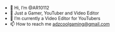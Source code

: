 - 👋 Hi, I’m @AR10112
- 👀 Just a Gamer, YouTuber and Video Editor
- 🌱 I’m currently a Video Editor for YouTubers
- 📫 How to reach me adzcoolgaming@gmail.com
<!---
AR10112/AR10112 is a ✨ special ✨ repository because its `README.md` (this file) appears on your GitHub profile.
You can click the Preview link to take a look at your changes.
--->
